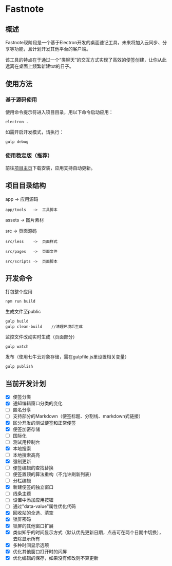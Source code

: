 # Fastnote

## 概述

Fastnote现阶段是一个基于Electron开发的桌面速记工具，未来将加入云同步、分享等功能，且计划开发其他平台的客户端。

该工具的特点在于通过一个“类聊天”的交互方式实现了高效的便签创建，让你从此远离在桌面上频繁新建txt的日子。

## 使用方法

### 基于源码使用

使用命令提示符进入项目目录，用以下命令启动应用：

```
electron .
```

如需开启开发模式，请执行：

```javascript
gulp debug
```

### 使用稳定版（推荐）

前往[项目主页](https://note.pwp.app)下载安装，应用支持自动更新。

## 项目目录结构

app     ->  应用源码

    app/tools   ->  工具脚本

assets  ->  图片素材

src     ->  页面源码

    src/less    ->  页面样式

    src/pages   ->  页面文件

    src/scripts ->  页面脚本

## 开发命令

打包整个应用

```
npm run build
```

生成文件至public

```
gulp build
gulp clean-build    //清理环境后生成
```

监控文件改动实时生成（页面部分）

```
gulp watch
```

发布（使用七牛云对象存储，需在gulpfile.js里设置相关变量）
```
gulp publish
```

## 当前开发计划

- [x] 便签分类
- [x] 通知编辑窗口分类的变化
- [ ] 匿名分享
- [ ] 支持部分的Markdown（便签标题、分割线、markdown式链接）
- [x] 区分开发的测试便签和正常便签
- [x] 便签加密存储
- [ ] 国际化
- [ ] 测试用控制台
- [x] 本地搜索
- [ ] 本地搜索高亮
- [x] 强制更新
- [ ] 便签编辑的查找替换
- [ ] 便签置顶的算法重构（不允许刷新列表）
- [ ] 分栏编辑
- [x] 新建便签的独立窗口
- [ ] 线条主题
- [ ] 设置中添加应用按钮
- [ ] 通过"data-value"属性优化代码
- [x] 回收站的全选、清空
- [x] 锁屏密码
- [x] 锁屏的其他窗口扩展
- [x] 类似知乎的时间显示方式（默认优先更新日期，点击可在两个日期中切换），去除显示所有
- [x] 多种时间显示选项
- [x] 优化其他窗口打开时的闪屏
- [x] 优化编辑的保存，如果没有修改则不算更新